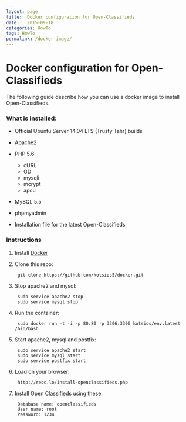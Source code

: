 ```yaml
---
layout: page
title:  Docker configuration for Open-Classifieds
date:   2015-09-18
categories: HowTo
tags: HowTo
permalink: /docker-image/
---
```

# Docker configuration for Open-Classifieds

The following guide describe how you can use a docker image to install Open-Classifieds.

### What is installed:

+ Official Ubuntu Server 14.04 LTS (Trusty Tahr) builds

+ Apache2

+ PHP 5.6
  * cURL
  * GD
  * mysqli
  * mcrypt
  * apcu

+ MySQL 5.5

+ phpmyadmin

+ Installation file for the latest Open-Classifieds


### Instructions

1. Install [Docker](https://docs.docker.com/installation/)

2. Clone this repo:

        git clone https://github.com/kotsios5/docker.git

3. Stop apache2 and mysql:

		sudo service apache2 stop
		sudo service mysql stop

4. Run the container:

        sudo docker run -t -i -p 80:80 -p 3306:3306 kotsios/env:latest /bin/bash

5. Start apache2, mysql and postfix:

		sudo service apache2 start
		sudo service mysql start
		sudo service postfix start

6. Load on your browser: 

        http://reoc.lo/install-openclassifieds.php

7. Install Open Classifieds using these:

        Database name: openclassifieds
        User name: root 
        Password: 1234

